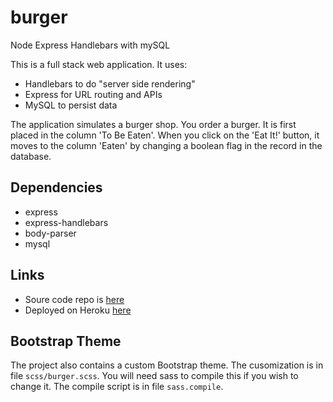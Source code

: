 # burger
Node Express Handlebars with mySQL

This is a full stack web application. It uses:
- Handlebars to do "server side rendering"
- Express for URL routing and APIs
- MySQL to persist data

The application simulates a burger shop. You order a burger. It is first placed in the column 'To Be Eaten'. When you click on the 'Eat It!' button, it moves to the column 'Eaten' by changing a boolean flag in the record in the database.

## Dependencies
- express
- express-handlebars
- body-parser
- mysql

## Links
- Soure code repo is [here](https://github.com/philgraetz/burger)
- Deployed on Heroku [here](https://bc-burger-hw.herokuapp.com)

## Bootstrap Theme
The project also contains a custom Bootstrap theme. The cusomization is in file <code>scss/burger.scss</code>. You will need sass to compile this if you wish to change it. The compile script is in file <code>sass.compile</code>.
